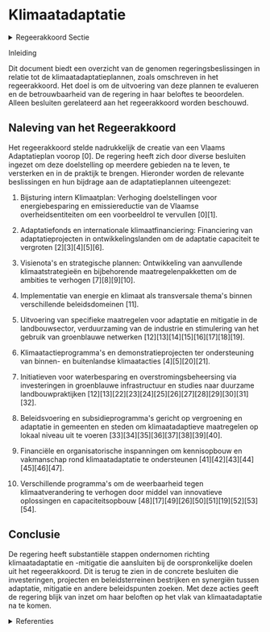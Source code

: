 # Klimaatadaptatie

<details>
        <summary>Regeerakkoord Sectie </summary>
        <p>1.8.1 Klimaatadaptatie De gevolgen van een wijzigend klimaat manifes-teren zich gaandeweg steeds meer. Rechtstreeks en onrechtstreeks heeft dit verstrekkende gevolgen voor alle economische sectoren, alle geledingen van de samenleving en voor onze leefomgeving. Klimaatadaptatie – ons voortdu-rend aanpassen aan en onze weerbaarheid vergroten tegen bepaalde veranderingen – is nodig in alle sectoren, door overheden, burgers en ondernemingen. We maken daarom een Vlaams Adaptatieplan op en starten onmiddellijk met de uitvoering ervan. We opteren voor een omvattende, geïntegreerde aanpak, over de verschillende sectoren heen, waarbij we maximaal synergiën zoeken tussen adaptatie en mitigatie, en met andere beleids-doelen. We verzekeren dat elk Vlaams beleidsdo-mein adaptatiemaatregelen maximaal laat doorwerken in haar beleid. Centrale pijlers in onze adaptatiestrategie zijn: 1 Streven naar klimaatadaptieve inrichting en gebruik van onze ruimte, en naar klimaatadap-tief ontwerp van gebouwen en infrastructuur 2 Minimaliseren van risico’s op watertekort en wateroverlast; klimaatadaptatie wordt een leidend principe binnen het integraal water-beleid. 3 Versterken van groenblauwe netwerken 4 Streven naar een klimaatadaptieve en circulaire industrie en dienstensector 5 Streven naar klimaatadaptieve en circulaire landbouw en voedselketen. </p>
        </details> 

Inleiding

Dit document biedt een overzicht van de genomen regeringsbeslissingen in relatie tot de klimaatadaptatieplannen, zoals omschreven in het regeerakkoord. Het doel is om de uitvoering van deze plannen te evalueren en de betrouwbaarheid van de regering in haar beloftes te beoordelen. Alleen besluiten gerelateerd aan het regeerakkoord worden beschouwd.

## Naleving van het Regeerakkoord

Het regeerakkoord stelde nadrukkelijk de creatie van een Vlaams Adaptatieplan voorop \[0\]. De regering heeft zich door diverse besluiten ingezet om deze doelstelling op meerdere gebieden na te leven, te versterken en in de praktijk te brengen. Hieronder worden de relevante beslissingen en hun bijdrage aan de adaptatieplannen uiteengezet:

1. Bijsturing intern Klimaatplan: Verhoging doelstellingen voor energiebesparing en emissiereductie van de Vlaamse overheidsentiteiten om een voorbeeldrol te vervullen \[0\]\[1\].
   
2. Adaptatiefonds en internationale klimaatfinanciering: Financiering van adaptatieprojecten in ontwikkelingslanden om de adaptatie capaciteit te vergroten \[2\]\[3\]\[4\]\[5\]\[6\].

3. Visienota's en strategische plannen: Ontwikkeling van aanvullende klimaatstrategieën en bijbehorende maatregelenpakketten om de ambities te verhogen \[7\]\[8\]\[9\]\[10\].

4. Implementatie van energie en klimaat als transversale thema's binnen verschillende beleidsdomeinen \[11\].

5. Uitvoering van specifieke maatregelen voor adaptatie en mitigatie in de landbouwsector, verduurzaming van de industrie en stimulering van het gebruik van groenblauwe netwerken \[12\]\[13\]\[14\]\[15\]\[16\]\[17\]\[18\]\[19\].

6. Klimaatactieprogramma's en demonstratieprojecten ter ondersteuning van binnen- en buitenlandse klimaatacties \[4\]\[5\]\[20\]\[21\].

7. Initiatieven voor waterbesparing en overstromingsbeheersing via investeringen in groenblauwe infrastructuur en studies naar duurzame landbouwpraktijken \[12\]\[13\]\[22\]\[23\]\[24\]\[25\]\[26\]\[27\]\[28\]\[29\]\[30\]\[31\]\[32\].

8. Beleidsvoering en subsidieprogramma's gericht op vergroening en adaptatie in gemeenten en steden om klimaatadaptieve maatregelen op lokaal niveau uit te voeren \[33\]\[34\]\[35\]\[36\]\[37\]\[38\]\[39\]\[40\].

9. Financiële en organisatorische inspanningen om kennisopbouw en vakmanschap rond klimaatadaptatie te ondersteunen \[41\]\[42\]\[43\]\[44\]\[45\]\[46\]\[47\].

10. Verschillende programma's om de weerbaarheid tegen klimaatverandering te verhogen door middel van innovatieve oplossingen en capaciteitsopbouw \[48\]\[17\]\[49\]\[26\]\[50\]\[51\]\[19\]\[52\]\[53\]\[54\].

## Conclusie

De regering heeft substantiële stappen ondernomen richting klimaatadaptatie en -mitigatie die aansluiten bij de oorspronkelijke doelen uit het regeerakkoord. Dit is terug te zien in de concrete besluiten die investeringen, projecten en beleidsterreinen bestrijken en synergiën tussen adaptatie, mitigatie en andere beleidspunten zoeken. Met deze acties geeft de regering blijk van inzet om haar beloften op het vlak van klimaatadaptatie na te komen.

<details>
        <summary> Referenties</summary>
        **[\[0\]](https://beslissingenvlaamseregering.vlaanderen.be/?search=Bijsturing%20intern%20Klimaatplan%20Vlaamse%20overheid&dateOption=select&startDate=2022-07-15T08%3A00%3A00Z&endDate=2022-07-15T08%3A00%3A00Z)** : **(2022-07-15)** Bijsturing intern Klimaatplan Vlaamse overheid 

**[\[1\]](https://beslissingenvlaamseregering.vlaanderen.be/?search=Bijsturing%20intern%20Klimaatplan%20Vlaamse%20Overheid&dateOption=select&startDate=2021-07-16T06%3A00%3A00Z&endDate=2021-07-16T06%3A00%3A00Z)** : **(2021-07-16)** Bijsturing intern Klimaatplan Vlaamse Overheid 

**[\[2\]](https://beslissingenvlaamseregering.vlaanderen.be/?search=Adaptatiefonds%3A%201%2C7%20miljoen%20euro%20internationale%20klimaatfinanciering&dateOption=select&startDate=2019-12-06T09%3A00%3A00Z&endDate=2019-12-06T09%3A00%3A00Z)** : **(2019-12-06)** Adaptatiefonds: 1,7 miljoen euro internationale klimaatfinanciering 

**[\[3\]](https://beslissingenvlaamseregering.vlaanderen.be/?search=3%20miljoen%20euro%20voor%20Adaptatiefonds%20in%20het%20kader%20van%20internationale%20klimaatfinanciering&dateOption=select&startDate=2021-11-26T09%3A00%3A00Z&endDate=2021-11-26T09%3A00%3A00Z)** : **(2021-11-26)** 3 miljoen euro voor Adaptatiefonds in het kader van internationale klimaatfinanciering 

**[\[4\]](https://beslissingenvlaamseregering.vlaanderen.be/?search=Financiering%20projectvoorstellen%20in%20het%20kader%20van%20internationale%20klimaatfinanciering%202022%20%28G-STIC-CAP%29&dateOption=select&startDate=2022-12-16T09%3A00%3A00Z&endDate=2022-12-16T09%3A00%3A00Z)** : **(2022-12-16)** Financiering projectvoorstellen in het kader van internationale klimaatfinanciering 2022 (G-STIC-CAP) 

**[\[5\]](https://beslissingenvlaamseregering.vlaanderen.be/?search=Financiering%20van%20projectvoorstellen%20internationale%20klimaatfinanciering%202023%3A%20resultaat%20projectoproep%20G-STIC-CAP&dateOption=select&startDate=2023-12-15T09%3A00%3A00Z&endDate=2023-12-15T09%3A00%3A00Z)** : **(2023-12-15)** Financiering van projectvoorstellen internationale klimaatfinanciering 2023: resultaat projectoproep G-STIC-CAP 

**[\[6\]](https://beslissingenvlaamseregering.vlaanderen.be/?search=African%20Climate%20Change%20Fund%3A%20bijdrage%20in%20het%20kader%20van%20internationale%20klimaatfinanciering&dateOption=select&startDate=2020-07-03T08%3A00%3A00Z&endDate=2020-07-03T08%3A00%3A00Z)** : **(2020-07-03)** African Climate Change Fund: bijdrage in het kader van internationale klimaatfinanciering 

**[\[7\]](https://beslissingenvlaamseregering.vlaanderen.be/?search=Visienota%20%27Bijkomende%20maatregelen%20Klimaat%27&dateOption=select&startDate=2021-11-05T15%3A30%3A00Z&endDate=2021-11-05T15%3A30%3A00Z)** : **(2021-11-05)** Visienota 'Bijkomende maatregelen Klimaat' 

**[\[8\]](https://beslissingenvlaamseregering.vlaanderen.be/?search=Vlaamse%20klimaatstrategie%202050&dateOption=select&startDate=2019-12-20T09%3A00%3A00Z&endDate=2019-12-20T09%3A00%3A00Z)** : **(2019-12-20)** Vlaamse klimaatstrategie 2050 

**[\[9\]](https://beslissingenvlaamseregering.vlaanderen.be/?search=Definitief%20Vlaams%20Energie-%20en%20Klimaatplan%202021-2030&dateOption=select&startDate=2019-12-09T07%3A30%3A00Z&endDate=2019-12-09T07%3A30%3A00Z)** : **(2019-12-09)** Definitief Vlaams Energie- en Klimaatplan 2021-2030 

**[\[10\]](https://beslissingenvlaamseregering.vlaanderen.be/?search=Visienota%20%27Afsprakenkader%20Vlaams%20Energie-%20en%20Klimaatplan%20%28VEKP%29%27&dateOption=select&startDate=2021-12-17T09%3A00%3A00Z&endDate=2021-12-17T09%3A00%3A00Z)** : **(2021-12-17)** Visienota 'Afsprakenkader Vlaams Energie- en Klimaatplan (VEKP)' 

**[\[11\]](https://beslissingenvlaamseregering.vlaanderen.be/?search=Energie%20en%20klimaat%20als%20transversaal%20thema&dateOption=select&startDate=2020-04-03T08%3A00%3A00Z&endDate=2020-04-03T08%3A00%3A00Z)** : **(2020-04-03)** Energie en klimaat als transversaal thema 

**[\[12\]](https://beslissingenvlaamseregering.vlaanderen.be/?search=Plan%20Vlaamse%20Veerkracht%3A%20subsidies%20duurzaam%20watergebruik%20en%20overheidsopdracht%20studie%20naar%20%E2%80%98Groenblauwe%20business%20modellen%20voor%20landbouwers%E2%80%99&dateOption=select&startDate=2022-12-09T09%3A00%3A00Z&endDate=2022-12-09T09%3A00%3A00Z)** : **(2022-12-09)** Plan Vlaamse Veerkracht: subsidies duurzaam watergebruik en overheidsopdracht studie naar ‘Groenblauwe business modellen voor landbouwers’ 

**[\[13\]](https://beslissingenvlaamseregering.vlaanderen.be/?search=Plan%20Vlaamse%20Veerkracht%3A%20subsidies%20voor%20uitvoering%20Water-Land-Schap%202.0&dateOption=select&startDate=2022-12-09T09%3A00%3A00Z&endDate=2022-12-09T09%3A00%3A00Z)** : **(2022-12-09)** Plan Vlaamse Veerkracht: subsidies voor uitvoering Water-Land-Schap 2.0 

**[\[14\]](https://beslissingenvlaamseregering.vlaanderen.be/?search=Plan%20Vlaamse%20Veerkracht%3A%20subsidieregels%20voor%20de%20uitvoering%20van%20maatregelen%20met%20een%20gunstig%20effect%20op%20milieu%2C%20klimaat%20of%20biodiversiteit&dateOption=select&startDate=2021-07-16T06%3A00%3A00Z&endDate=2021-07-16T06%3A00%3A00Z)** : **(2021-07-16)** Plan Vlaamse Veerkracht: subsidieregels voor de uitvoering van maatregelen met een gunstig effect op milieu, klimaat of biodiversiteit 

**[\[15\]](https://beslissingenvlaamseregering.vlaanderen.be/?search=Plan%20Vlaamse%20Veerkracht%3A%20subsidieregels%20voor%20de%20uitvoering%20van%20maatregelen%20met%20een%20gunstig%20effect%20op%20milieu%2C%20klimaat%20of%20biodiversiteit&dateOption=select&startDate=2021-09-10T08%3A00%3A00Z&endDate=2021-09-10T08%3A00%3A00Z)** : **(2021-09-10)** Plan Vlaamse Veerkracht: subsidieregels voor de uitvoering van maatregelen met een gunstig effect op milieu, klimaat of biodiversiteit 

**[\[16\]](https://beslissingenvlaamseregering.vlaanderen.be/?search=Combineren%20van%20agromilieuklimaatmaatregelen%2C%20ecoregelingen%20en%20beheerovereenkomsten%20landbouw&dateOption=select&startDate=2023-03-24T09%3A00%3A00Z&endDate=2023-03-24T09%3A00%3A00Z)** : **(2023-03-24)** Combineren van agromilieuklimaatmaatregelen, ecoregelingen en beheerovereenkomsten landbouw 

**[\[17\]](https://beslissingenvlaamseregering.vlaanderen.be/?search=Combineren%20van%20agromilieuklimaatmaatregelen%2C%20ecoregelingen%20en%20beheerovereenkomsten%20landbouw&dateOption=select&startDate=2023-05-12T08%3A00%3A00Z&endDate=2023-05-12T08%3A00%3A00Z)** : **(2023-05-12)** Combineren van agromilieuklimaatmaatregelen, ecoregelingen en beheerovereenkomsten landbouw 

**[\[18\]](https://beslissingenvlaamseregering.vlaanderen.be/?search=Subsidies%20agromilieu-%20en%20klimaatmaatregelen%3A%20wijzigingsbesluit&dateOption=select&startDate=2020-10-23T08%3A00%3A00Z&endDate=2020-10-23T08%3A00%3A00Z)** : **(2020-10-23)** Subsidies agromilieu- en klimaatmaatregelen: wijzigingsbesluit 

**[\[19\]](https://beslissingenvlaamseregering.vlaanderen.be/?search=Plan%20Vlaamse%20Veerkracht%3A%20Subsidies%20projecten%20proeftuinen%20droogte&dateOption=select&startDate=2021-12-03T09%3A00%3A00Z&endDate=2021-12-03T09%3A00%3A00Z)** : **(2021-12-03)** Plan Vlaamse Veerkracht: Subsidies projecten proeftuinen droogte 

**[\[20\]](https://beslissingenvlaamseregering.vlaanderen.be/?search=G-STIC%20Klimaatactieprogramma%3A%20projectoproep%20internationale%20klimaatfinanciering%202022&dateOption=select&startDate=2022-04-29T08%3A00%3A00Z&endDate=2022-04-29T08%3A00%3A00Z)** : **(2022-04-29)** G-STIC Klimaatactieprogramma: projectoproep internationale klimaatfinanciering 2022 

**[\[21\]](https://beslissingenvlaamseregering.vlaanderen.be/?search=Financiering%20projectvoorstellen%20in%20het%20kader%20van%20internationale%20klimaatfinanciering%202021%3A%20projectoproep%20G-STIC-CAP&dateOption=select&startDate=2021-12-17T09%3A00%3A00Z&endDate=2021-12-17T09%3A00%3A00Z)** : **(2021-12-17)** Financiering projectvoorstellen in het kader van internationale klimaatfinanciering 2021: projectoproep G-STIC-CAP 

**[\[22\]](https://beslissingenvlaamseregering.vlaanderen.be/?search=Water-Land-Schap%202.0%3A%20subsidiebesluiten&dateOption=select&startDate=2023-04-28T08%3A00%3A00Z&endDate=2023-04-28T08%3A00%3A00Z)** : **(2023-04-28)** Water-Land-Schap 2.0: subsidiebesluiten 

**[\[23\]](https://beslissingenvlaamseregering.vlaanderen.be/?search=Ontwerp%20van%20samenwerkingsovereenkomst%20Regionale%20Landschappen%20ter%20ondersteuning%20van%20hun%20bijdrage%20aan%20de%20uitvoering%20van%20het%20Vlaams%20Klimaatadaptatieplan&dateOption=select&startDate=2023-08-31T08%3A00%3A00Z&endDate=2023-08-31T08%3A00%3A00Z)** : **(2023-08-31)** Ontwerp van samenwerkingsovereenkomst Regionale Landschappen ter ondersteuning van hun bijdrage aan de uitvoering van het Vlaams Klimaatadaptatieplan 

**[\[24\]](https://beslissingenvlaamseregering.vlaanderen.be/?search=Subsidies%20thematische%20stadsvernieuwingsprojecten%20oproep%202023%20%27Klimaatrobuuste%20wijkinrichting%20ter%20versterking%20van%20de%20levenskwaliteit%27&dateOption=select&startDate=2023-12-08T09%3A00%3A00Z&endDate=2023-12-08T09%3A00%3A00Z)** : **(2023-12-08)** Subsidies thematische stadsvernieuwingsprojecten oproep 2023 'Klimaatrobuuste wijkinrichting ter versterking van de levenskwaliteit' 

**[\[25\]](https://beslissingenvlaamseregering.vlaanderen.be/?search=Traject%20Weerbaar%20Water%2BLand%2BSchap&dateOption=select&startDate=2023-07-14T08%3A00%3A00Z&endDate=2023-07-14T08%3A00%3A00Z)** : **(2023-07-14)** Traject Weerbaar Water+Land+Schap 

**[\[26\]](https://beslissingenvlaamseregering.vlaanderen.be/?search=Plan%20Vlaamse%20Veerkracht%3A%20Projectoproepen%20land-%20en%20tuinbouwsector%20rond%20samenwerking%20met%20betrekking%20tot%20ondernemerschap%2C%20digitalisering%20en%20kennisdeling&dateOption=select&startDate=2021-07-16T06%3A00%3A00Z&endDate=2021-07-16T06%3A00%3A00Z)** : **(2021-07-16)** Plan Vlaamse Veerkracht: Projectoproepen land- en tuinbouwsector rond samenwerking met betrekking tot ondernemerschap, digitalisering en kennisdeling 

**[\[27\]](https://beslissingenvlaamseregering.vlaanderen.be/?search=Herverdelingsbesluit%20besteding%20middelen%20uit%20Vlaams%20Klimaatfonds&dateOption=select&startDate=2022-12-02T09%3A00%3A00Z&endDate=2022-12-02T09%3A00%3A00Z)** : **(2022-12-02)** Herverdelingsbesluit besteding middelen uit Vlaams Klimaatfonds 

**[\[28\]](https://beslissingenvlaamseregering.vlaanderen.be/?search=Projectoproep%20%27Lokale%20Gebiedsdeal%20Droogte%202.0%27&dateOption=select&startDate=2023-05-12T08%3A00%3A00Z&endDate=2023-05-12T08%3A00%3A00Z)** : **(2023-05-12)** Projectoproep 'Lokale Gebiedsdeal Droogte 2.0' 

**[\[29\]](https://beslissingenvlaamseregering.vlaanderen.be/?search=Vlaams%20Energie-%20en%20Klimaatagentschap%20%28VEKA%29%3A%20aanpassingsdecreet&dateOption=select&startDate=2020-07-10T08%3A00%3A00Z&endDate=2020-07-10T08%3A00%3A00Z)** : **(2020-07-10)** Vlaams Energie- en Klimaatagentschap (VEKA): aanpassingsdecreet 

**[\[30\]](https://beslissingenvlaamseregering.vlaanderen.be/?search=Nieuwe%20klimaatmaatregelen%20van%20de%20Vlaamse%20Regering&dateOption=select&startDate=2021-11-19T09%3A00%3A00Z&endDate=2021-11-19T09%3A00%3A00Z)** : **(2021-11-19)** Nieuwe klimaatmaatregelen van de Vlaamse Regering 

**[\[31\]]** : **(2019-12-06)**  

**[\[32\]](https://beslissingenvlaamseregering.vlaanderen.be/?search=Voortgangsrapport%20Vlaamse%20Klimaatfonds%202013-2020&dateOption=select&startDate=2021-01-22T09%3A00%3A00Z&endDate=2021-01-22T09%3A00%3A00Z)** : **(2021-01-22)** Voortgangsrapport Vlaamse Klimaatfonds 2013-2020 

**[\[33\]](https://beslissingenvlaamseregering.vlaanderen.be/?search=9%20miljoen%20euro%20subsidie%20aan%20Vlaamse%20gemeenten%20voor%20klimaatacties%20ter%20uitvoering%20van%20het%20Lokaal%20Energie%20en%20Klimaatpact%202.1&dateOption=select&startDate=2022-12-16T09%3A00%3A00Z&endDate=2022-12-16T09%3A00%3A00Z)** : **(2022-12-16)** 9 miljoen euro subsidie aan Vlaamse gemeenten voor klimaatacties ter uitvoering van het Lokaal Energie en Klimaatpact 2.1 

**[\[34\]](https://beslissingenvlaamseregering.vlaanderen.be/?search=Taaktoewijzing%20structurele%20opvolging%20Lokaal%20Energie-%20en%20Klimaatpact%3A%20tijdelijke%20personeelsversterking%20bij%20het%20Agentschap%20Binnenlands%20Bestuur&dateOption=select&startDate=2023-03-31T08%3A00%3A00Z&endDate=2023-03-31T08%3A00%3A00Z)** : **(2023-03-31)** Taaktoewijzing structurele opvolging Lokaal Energie- en Klimaatpact: tijdelijke personeelsversterking bij het Agentschap Binnenlands Bestuur 

**[\[35\]](https://beslissingenvlaamseregering.vlaanderen.be/?search=Projectoproep%20%27Natuur%20in%20je%20school%202023%27&dateOption=select&startDate=2023-03-31T08%3A00%3A00Z&endDate=2023-03-31T08%3A00%3A00Z)** : **(2023-03-31)** Projectoproep 'Natuur in je school 2023' 

**[\[36\]](https://beslissingenvlaamseregering.vlaanderen.be/?search=Actualisatie%20van%20het%20kader%20voor%20de%20Oproep%20%27Actieplan%20Energie-Effici%C3%ABntie%20en%20Klimaatimpact%20Vlaamse%20Overheid%202021-2025%27&dateOption=select&startDate=2021-07-16T06%3A00%3A00Z&endDate=2021-07-16T06%3A00%3A00Z)** : **(2021-07-16)** Actualisatie van het kader voor de Oproep 'Actieplan Energie-Efficiëntie en Klimaatimpact Vlaamse Overheid 2021-2025' 

**[\[37\]](https://beslissingenvlaamseregering.vlaanderen.be/?search=Lokaal%20Energie-%20en%20Klimaatpact%20%28LEKP%29%3A%20subsidie%20uitvoering&dateOption=select&startDate=2021-06-04T08%3A00%3A00Z&endDate=2021-06-04T08%3A00%3A00Z)** : **(2021-06-04)** Lokaal Energie- en Klimaatpact (LEKP): subsidie uitvoering 

**[\[38\]](https://beslissingenvlaamseregering.vlaanderen.be/?search=Lokaal%20Energie-%20en%20Klimaatpact%20%28LEKP%29%201.0%20en%202.0%3A%20subsidie%20klimaatacties&dateOption=select&startDate=2022-07-08T08%3A00%3A00Z&endDate=2022-07-08T08%3A00%3A00Z)** : **(2022-07-08)** Lokaal Energie- en Klimaatpact (LEKP) 1.0 en 2.0: subsidie klimaatacties 

**[\[39\]](https://beslissingenvlaamseregering.vlaanderen.be/?search=Vlaams%20Klimaatfonds%3A%20%E2%80%98Minder%20wateroverlast%20en%20droogte%20door%20een%20herstel%20van%20valleien%20en%20wetlands%20in%20het%20Demer-%20en%20het%20IJzerbekken%E2%80%99&dateOption=select&startDate=2023-12-22T09%3A00%3A00Z&endDate=2023-12-22T09%3A00%3A00Z)** : **(2023-12-22)** Vlaams Klimaatfonds: ‘Minder wateroverlast en droogte door een herstel van valleien en wetlands in het Demer- en het IJzerbekken’ 

**[\[40\]](https://beslissingenvlaamseregering.vlaanderen.be/?search=Plan%20Vlaamse%20Veerkracht%3A%20groenblauwe%20infrastructuur%20-%20ontharden%20en%20vergroenen%20binnen%20lokale%20besturen&dateOption=select&startDate=2022-10-28T08%3A00%3A00Z&endDate=2022-10-28T08%3A00%3A00Z)** : **(2022-10-28)** Plan Vlaamse Veerkracht: groenblauwe infrastructuur - ontharden en vergroenen binnen lokale besturen 

**[\[41\]](https://beslissingenvlaamseregering.vlaanderen.be/?search=WaterKlimaatHub%3A%20addendum%202%20bij%20convenant%20met%20VITO&dateOption=select&startDate=2021-04-23T08%3A00%3A00Z&endDate=2021-04-23T08%3A00%3A00Z)** : **(2021-04-23)** WaterKlimaatHub: addendum 2 bij convenant met VITO 

**[\[42\]](https://beslissingenvlaamseregering.vlaanderen.be/?search=Plan%20Vlaamse%20Veerkracht%3A%202%20miljoen%20euro%20subsidie%20ILVO%20voor%20het%20project%20%E2%80%98FutureAdapt%3A%20%E2%80%98Future%20proof%E2%80%99%20gewassen%20voor%20de%20Vlaamse%20landbouwer%E2%80%99&dateOption=select&startDate=2021-07-16T06%3A00%3A00Z&endDate=2021-07-16T06%3A00%3A00Z)** : **(2021-07-16)** Plan Vlaamse Veerkracht: 2 miljoen euro subsidie ILVO voor het project ‘FutureAdapt: ‘Future proof’ gewassen voor de Vlaamse landbouwer’ 

**[\[43\]](https://beslissingenvlaamseregering.vlaanderen.be/?search=Visienota%20%27Warmteplan%202025%27&dateOption=select&startDate=2021-12-10T09%3A00%3A00Z&endDate=2021-12-10T09%3A00%3A00Z)** : **(2021-12-10)** Visienota 'Warmteplan 2025' 

**[\[44\]](https://beslissingenvlaamseregering.vlaanderen.be/?search=Voorschriften%20landbouwsubsidies%20voor%20uitvoering%20maatregelen%20met%20een%20gunstig%20effect%20op%20het%20milieu%2C%20het%20klimaat%20en%20de%20biodiversiteit&dateOption=select&startDate=2023-03-07T12%3A00%3A00Z&endDate=2023-03-07T12%3A00%3A00Z)** : **(2023-03-07)** Voorschriften landbouwsubsidies voor uitvoering maatregelen met een gunstig effect op het milieu, het klimaat en de biodiversiteit 

**[\[45\]](https://beslissingenvlaamseregering.vlaanderen.be/?search=Vlaams%20Energie-%20en%20Klimaatagentschap%20%28VEKA%29%3A%20aanpassing%20decreten%20naar%20aanleiding%20omvorming&dateOption=select&startDate=2020-10-30T09%3A00%3A00Z&endDate=2020-10-30T09%3A00%3A00Z)** : **(2020-10-30)** Vlaams Energie- en Klimaatagentschap (VEKA): aanpassing decreten naar aanleiding omvorming 

**[\[46\]](https://beslissingenvlaamseregering.vlaanderen.be/?search=Wijziging%20Energiedecreet%3A%20maatregelen%20versnelde%20energietransitie%20gebouwen%20naar%20meer%20emissie-%20en%20milieuvriendelijke%20verwarmingstechnieken&dateOption=select&startDate=2021-10-29T09%3A15%3A00Z&endDate=2021-10-29T09%3A15%3A00Z)** : **(2021-10-29)** Wijziging Energiedecreet: maatregelen versnelde energietransitie gebouwen naar meer emissie- en milieuvriendelijke verwarmingstechnieken 

**[\[47\]](https://beslissingenvlaamseregering.vlaanderen.be/?search=Voorschriften%20landbouwsubsidies%20voor%20uitvoering%20maatregelen%20met%20een%20gunstig%20effect%20op%20het%20milieu%2C%20het%20klimaat%20en%20de%20biodiversiteit&dateOption=select&startDate=2023-04-21T08%3A00%3A00Z&endDate=2023-04-21T08%3A00%3A00Z)** : **(2023-04-21)** Voorschriften landbouwsubsidies voor uitvoering maatregelen met een gunstig effect op het milieu, het klimaat en de biodiversiteit 

**[\[48\]](https://beslissingenvlaamseregering.vlaanderen.be/?search=Visienota%20%27Cofinanciering%20in%20functie%20van%20de%20kosteneffici%C3%ABntie%20voor%20allocatie%20van%20middelen%20uit%20het%20Vlaams%20Klimaatfonds%20voor%20Vlaamse%20mitigatiemaatregelen%27&dateOption=select&startDate=2020-09-11T08%3A00%3A00Z&endDate=2020-09-11T08%3A00%3A00Z)** : **(2020-09-11)** Visienota 'Cofinanciering in functie van de kostenefficiëntie voor allocatie van middelen uit het Vlaams Klimaatfonds voor Vlaamse mitigatiemaatregelen' 

**[\[49\]](https://beslissingenvlaamseregering.vlaanderen.be/?search=Voortgangsrapport%202023%20Intern%20Klimaatplan%20Vlaamse%20overheid%20-%20gebruiksjaar%202021%2C%20actiejaar%202022&dateOption=select&startDate=2023-06-16T08%3A00%3A00Z&endDate=2023-06-16T08%3A00%3A00Z)** : **(2023-06-16)** Voortgangsrapport 2023 Intern Klimaatplan Vlaamse overheid - gebruiksjaar 2021, actiejaar 2022 

**[\[50\]](https://beslissingenvlaamseregering.vlaanderen.be/?search=G-STIC%20Klimaatactieprogramma%3A%20organisatie%20projectoproep%20internationale%20klimaatfinanciering%202021&dateOption=select&startDate=2021-07-09T08%3A00%3A00Z&endDate=2021-07-09T08%3A00%3A00Z)** : **(2021-07-09)** G-STIC Klimaatactieprogramma: organisatie projectoproep internationale klimaatfinanciering 2021 

**[\[51\]](https://beslissingenvlaamseregering.vlaanderen.be/?search=2%2C2%20miljoen%20euro%20projectsubsidie%20aan%20het%20African%20Climate%20and%20Development%20Initiative%20%28ACDI%29&dateOption=select&startDate=2019-12-13T09%3A00%3A00Z&endDate=2019-12-13T09%3A00%3A00Z)** : **(2019-12-13)** 2,2 miljoen euro projectsubsidie aan het African Climate and Development Initiative (ACDI) 

**[\[52\]](https://beslissingenvlaamseregering.vlaanderen.be/?search=South%20African%20Weather%20Service%20%28SAWS%29%3A%20subsidie%20project%20%27An%20Integrated%20Climate-driven%20Multi-Hazard%20Early%20Warning%20System%27&dateOption=select&startDate=2020-12-18T09%3A00%3A00Z&endDate=2020-12-18T09%3A00%3A00Z)** : **(2020-12-18)** South African Weather Service (SAWS): subsidie project 'An Integrated Climate-driven Multi-Hazard Early Warning System' 

**[\[53\]](https://beslissingenvlaamseregering.vlaanderen.be/?search=Plan%20Vlaamse%20Veerkracht%3A%20Besteding%20middelen%20Vlaams%20Klimaatfonds%20voor%20energetische%20renovatie%20gebouwen%20publieke%20sector&dateOption=select&startDate=2022-11-10T07%3A00%3A00Z&endDate=2022-11-10T07%3A00%3A00Z)** : **(2022-11-10)** Plan Vlaamse Veerkracht: Besteding middelen Vlaams Klimaatfonds voor energetische renovatie gebouwen publieke sector 

**[\[54\]](https://beslissingenvlaamseregering.vlaanderen.be/?search=Aanpak%20besteding%20middelen%20Vlaams%20Klimaatfonds%20%28VKF%29%20voor%20verderzetting%20onderbouwde%20aanpak%20energiebesparing%20gebouwenpark%20VDAB&dateOption=select&startDate=2023-12-22T09%3A00%3A00Z&endDate=2023-12-22T09%3A00%3A00Z)** : **(2023-12-22)** Aanpak besteding middelen Vlaams Klimaatfonds (VKF) voor verderzetting onderbouwde aanpak energiebesparing gebouwenpark VDAB 
        </details> 

